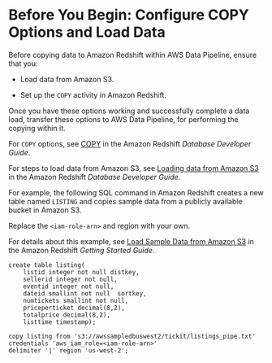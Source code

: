 # Before You Begin: Configure COPY Options and Load Data<a name="dp-learn-copy-redshift"></a>

Before copying data to Amazon Redshift within AWS Data Pipeline, ensure that you: 

+ Load data from Amazon S3\.

+ Set up the `COPY` activity in Amazon Redshift\. 

Once you have these options working and successfully complete a data load, transfer these options to AWS Data Pipeline, for performing the copying within it\.

 For `COPY` options, see [COPY](http://docs.aws.amazon.com/redshift/latest/dg/r_COPY.html) in the Amazon Redshift *Database Developer Guide*\. 

For steps to load data from Amazon S3, see [Loading data from Amazon S3](http://docs.aws.amazon.com/redshift/latest/dg/t_Loading-data-from-S3.html) in the Amazon Redshift *Database Developer Guide*\. 

For example, the following SQL command in Amazon Redshift creates a new table named `LISTING` and copies sample data from a publicly available bucket in Amazon S3\. 

Replace the `<iam-role-arn>` and region with your own\. 

For details about this example, see [Load Sample Data from Amazon S3](http://docs.aws.amazon.com/redshift/latest/gsg/rs-gsg-create-sample-db.html) in the Amazon Redshift *Getting Started Guide*\.

```
create table listing(
	listid integer not null distkey,
	sellerid integer not null,
	eventid integer not null,
	dateid smallint not null  sortkey,
	numtickets smallint not null,
	priceperticket decimal(8,2),
	totalprice decimal(8,2),
	listtime timestamp);

copy listing from 's3://awssampledbuswest2/tickit/listings_pipe.txt' 
credentials 'aws_iam_role=<iam-role-arn>' 
delimiter '|' region 'us-west-2';
```